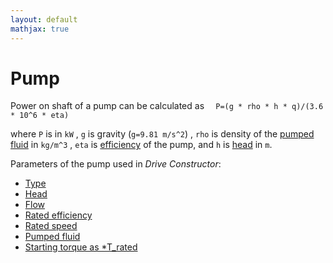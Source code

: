 ```yaml
---
layout: default
mathjax: true
---
```

# Pump

Power on shaft of a pump can be calculated as
` 	P=(g * rho * h * q)/(3.6 * 10^6 * eta) `

where ` P ` is in ` kW ` , ` g ` is gravity (` g=9.81 m/s^2 `) , ` rho ` is density of the [pumped fluid](fluidDensity.html) in ` kg/m^3 ` , ` eta ` is [efficiency](ratedEfficiency.html) of the pump, and ` h ` is [head](head.html) in ` m `.

Parameters of the pump used in *Drive Constructor*:

* [Type](type.html)
* [Head](head.html)
* [Flow](flow.html)
* [Rated efficiency](ratedEfficiency.html)
* [Rated speed](ratedSpeed.html)
* [Pumped fluid](fluidDensity.html)
* [Starting torque as *T_rated](startingTorque.html)
